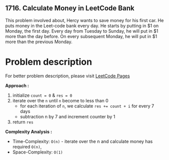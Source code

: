 ## 1716. Calculate Money in LeetCode Bank

This problem involved about, Hercy wants to save money for his first car. He puts money in the Leet-code bank every day.
He starts by putting in $1 on Monday, the first day. Every day from Tuesday to Sunday, he will put in $1 more than the day before. On every subsequent Monday, he will put in $1 more than the previous Monday.

# Problem description

For better problem description, please visit [LeetCode Pages](https://leetcode.com/problems/calculate-money-in-leetcode-bank/description)

**Approach :**<br/>

1. initialize `count = 0` & `res = 0`
2. iterate over the `n` until `n` become to less than 0
    - for each iteration of `n`, we calculate `res += count + i` for every 7 days
    - subtraction n by 7 and increment counter by 1
3. return `res`

**Complexity Analysis :**<br/>

-   Time-Complexity: `O(n)` - iterate over the n and calculate money has required `O(n)`,
-   Space-Complexity: `O(1)`
